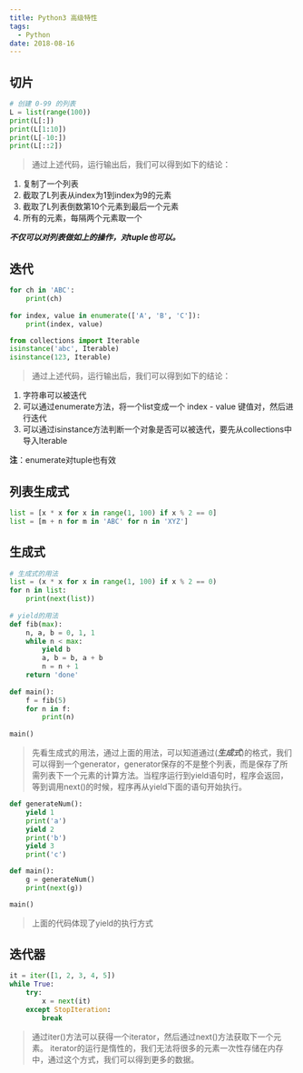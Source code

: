 ```yaml
---
title: Python3 高级特性
tags:
  - Python
date: 2018-08-16
---
```


## 切片

```python
# 创建 0-99 的列表
L = list(range(100))
print(L[:])
print(L[1:10])
print(L[-10:])
print(L[::2])
```

> 通过上述代码，运行输出后，我们可以得到如下的结论：
1. 复制了一个列表
2. 截取了L列表从index为1到index为9的元素
3. 截取了L列表倒数第10个元素到最后一个元素
5. 所有的元素，每隔两个元素取一个

***不仅可以对列表做如上的操作，对tuple也可以。***

## 迭代

```python
for ch in 'ABC':
    print(ch)
    
for index, value in enumerate(['A', 'B', 'C']):
    print(index, value)

from collections import Iterable
isinstance('abc', Iterable)
isinstance(123, Iterable)
```

> 通过上述代码，运行输出后，我们可以得到如下的结论：
1. 字符串可以被迭代
2. 可以通过enumerate方法，将一个list变成一个 index - value 键值对，然后进行迭代
3. 可以通过isinstance方法判断一个对象是否可以被迭代，要先从collections中导入Iterable

**注**：enumerate对tuple也有效

## 列表生成式

```python
list = [x * x for x in range(1, 100) if x % 2 == 0]
list = [m + n for m in 'ABC' for n in 'XYZ']
```

## 生成式

```python
# 生成式的用法
list = (x * x for x in range(1, 100) if x % 2 == 0)
for n in list:
    print(next(list))
    
# yield的用法
def fib(max):
    n, a, b = 0, 1, 1
    while n < max:
        yield b
        a, b = b, a + b
        n = n + 1
    return 'done'
    
def main():
    f = fib(5)
    for n in f:
        print(n)
    
main()
```

> 先看生成式的用法，通过上面的用法，可以知道通过(***生成式***)的格式，我们可以得到一个generator，generator保存的不是整个列表，而是保存了所需列表下一个元素的计算方法。当程序运行到yield语句时，程序会返回，等到调用next()的时候，程序再从yield下面的语句开始执行。

```python
def generateNum():
    yield 1
    print('a')
    yield 2
    print('b')
    yield 3
    print('c')

def main():
    g = generateNum()
    print(next(g))

main()
```

> 上面的代码体现了yield的执行方式

## 迭代器

```python
it = iter([1, 2, 3, 4, 5])
while True:
    try:
        x = next(it)
    except StopIteration:
        break
```

> 通过iter()方法可以获得一个iterator，然后通过next()方法获取下一个元素。
iterator的运行是惰性的，我们无法将很多的元素一次性存储在内存中，通过这个方式，我们可以得到更多的数据。